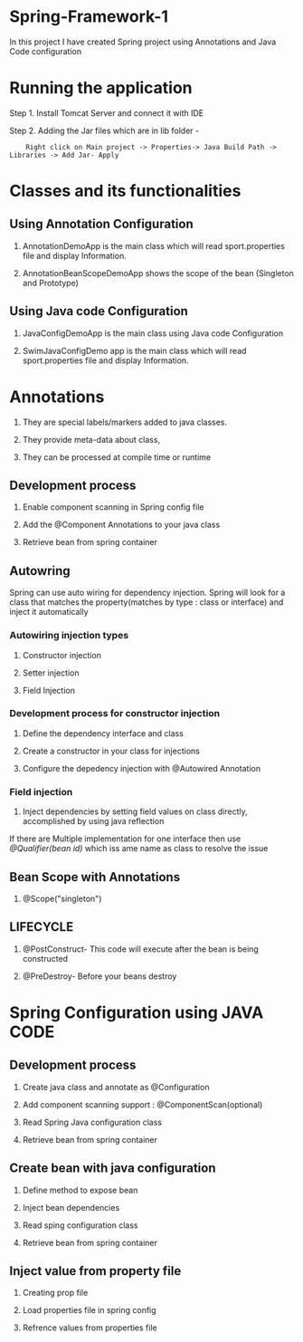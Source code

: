 # Spring-Framework-1

In this project I have created Spring project using Annotations and Java Code configuration

# Running the application

Step 1. Install Tomcat Server and connect it with IDE

Step 2. Adding the Jar files which are in lib folder -

        Right click on Main project -> Properties-> Java Build Path -> Libraries -> Add Jar- Apply
        
# Classes and its functionalities

## Using Annotation Configuration

1. AnnotationDemoApp is the main class which will read sport.properties file and display Information.

2. AnnotationBeanScopeDemoApp shows the scope of the bean (Singleton and Prototype)

## Using Java code Configuration

1. JavaConfigDemoApp is the main class using Java code Configuration

2. SwimJavaConfigDemo app is the main class which will read sport.properties file and display Information.

# Annotations

1. They are special labels/markers added to java classes. 
 
2. They provide meta-data about class, 
 
3. They can be processed at compile time or runtime

## Development process

1. Enable component scanning in Spring config file

2. Add the @Component Annotations to your java class

3. Retrieve bean from spring container

## Autowring
Spring can use auto wiring for dependency injection. Spring will look for a class that matches the property(matches by type : class or interface) and inject it automatically

### Autowiring injection types

1. Constructor injection

2. Setter injection

3. Field Injection

### Development process for constructor injection 

1. Define the dependency interface and class

2. Create a constructor in your class for injections

3. Configure the depedency injection with @Autowired Annotation
 
### Field injection

1. Inject dependencies by setting field values on class directly, accomplished by using java reflection

If there are Multiple implementation for one interface then use *@Qualifier(bean id)* which iss ame name as class to resolve the issue

## Bean Scope with Annotations

1. @Scope("singleton")

## LIFECYCLE

1. @PostConstruct- This code will execute after the bean is being constructed

2. @PreDestroy- Before your beans destroy

# Spring Configuration using JAVA CODE

## Development process

1. Create java class and annotate as @Configuration

2. Add component scanning support : @ComponentScan(optional)

3. Read Spring Java configuration class

4. Retrieve bean from spring container

## Create bean with java configuration

1. Define method to expose bean

2. Inject bean dependencies

3. Read sping configuration class

4. Retrieve bean from spring container

## Inject value from property file

1. Creating prop file

2. Load properties file in spring config

3. Refrence values from properties file
